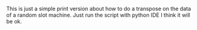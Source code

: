 This is just a simple print version about how to do a transpose on the data of a random slot machine.
Just run the script with python IDE I think it will be ok.